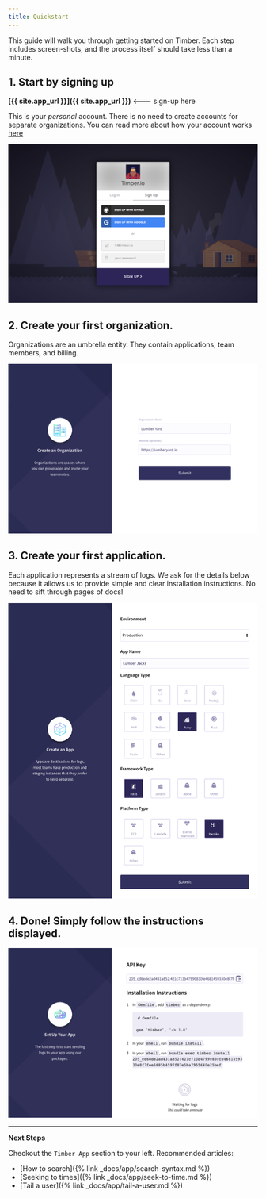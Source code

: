 ```yaml
---
title: Quickstart
---
```


This guide will walk you through getting started on Timber. Each step includes screen-shots, and
the process itself should take less than a minute.

## 1. Start by signing up

   **[{{ site.app_url }}]({{ site.app_url }})**  <--- sign-up here

   This is your _personal_ account. There is no need to create accounts for
   separate organizations. You can read more about how your account works [here]()

   ![Sign-up](/assets/img/docs/quick-start/sign-up.png)


## 2. Create your first organization.

   Organizations are an umbrella entity. They contain applications, team members, and billing.

   ![Create organization](/assets/img/docs/quick-start/create-org.png)


## 3. Create your first application.

   Each application represents a stream of logs. We ask for the details below because it allows
   us to provide simple and clear installation instructions. No need to sift through pages of docs!

   ![Create application](/assets/img/docs/quick-start/create-app.png)


## 4. Done! Simply follow the instructions displayed.

   ![Install instructions](/assets/img/docs/quick-start/install.png)


---

**Next Steps**

   Checkout the `Timber App` section to your left. Recommended articles:

   * [How to search]({% link _docs/app/search-syntax.md %})
   * [Seeking to times]({% link _docs/app/seek-to-time.md %})
   * [Tail a user]({% link _docs/app/tail-a-user.md %})